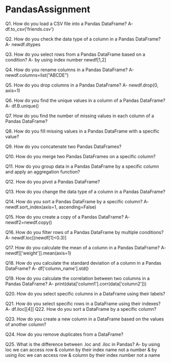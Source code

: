 # PandasAssignment

Q1. How do you load a CSV file into a Pandas DataFrame?
A- df.to_csv('friends.csv')

Q2. How do you check the data type of a column in a Pandas DataFrame?
A-  newdf.dtypes

Q3. How do you select rows from a Pandas DataFrame based on a condition?
A-  by using index number
    newdf[1,2]

Q4. How do you rename columns in a Pandas DataFrame?
A-  newdf.columns=list("ABCDE")

Q5. How do you drop columns in a Pandas DataFrame?
A-  newdf.drop(0, axis=1)

Q6. How do you find the unique values in a column of a Pandas DataFrame?
A-  df.B.unique()

Q7. How do you find the number of missing values in each column of a Pandas DataFrame?

Q8. How do you fill missing values in a Pandas DataFrame with a specific value?

Q9. How do you concatenate two Pandas DataFrames?

Q10. How do you merge two Pandas DataFrames on a specific column?

Q11. How do you group data in a Pandas DataFrame by a specific column and apply an aggregation function?

Q12. How do you pivot a Pandas DataFrame?

Q13. How do you change the data type of a column in a Pandas DataFrame?

Q14. How do you sort a Pandas DataFrame by a specific column?
A-  newdf.sort_index(axis=1, ascending=False)

Q15. How do you create a copy of a Pandas DataFrame?
A-   newdf2=newdf.copy()

Q16. How do you filter rows of a Pandas DataFrame by multiple conditions?
A-   newdf.loc[(newdf[1]<0.3)]

Q17. How do you calculate the mean of a column in a Pandas DataFrame?
A-   newdf[['weight']].mean(axis=1)

Q18. How do you calculate the standard deviation of a column in a Pandas DataFrame?
A-   df['column_name'].std() 

Q19. How do you calculate the correlation between two columns in a Pandas DataFrame?
A-   print(data['column1'].corr(data['column2']))

Q20. How do you select specific columns in a DataFrame using their labels?

Q21. How do you select specific rows in a DataFrame using their indexes?
A-   df.iloc[[4]]
Q22. How do you sort a DataFrame by a specific column?

Q23. How do you create a new column in a DataFrame based on the values of another column?

Q24. How do you remove duplicates from a DataFrame?

Q25. What is the difference between .loc and .iloc in Pandas?
A-   by using loc we can access row & column by their index name not a number & by using iloc we can access row & column by their index number not a name
